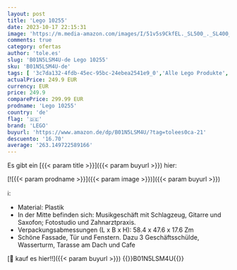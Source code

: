 ```yaml
---
layout: post
title: 'Lego 10255'
date: 2023-10-17 22:15:31
image: 'https://m.media-amazon.com/images/I/51v5s9CkfEL._SL500_._SL400_.jpg'
comments: true
category: ofertas
author: 'tole.es'
slug: 'B01N5LSM4U-de Lego 10255'
sku: 'B01N5LSM4U-de'
tags: [ '3c7da132-4fdb-45ec-95bc-24ebea2541e9_0','Alle Lego Produkte','Arborist Merchandising Root','Bauklötze & Bausteine','Bauspielzeug & Konstruktionsspielzeug','Custom Stores','LEGO','Lego Creator','Self Service','Spielzeug','lego','🇩🇪', ]
actualPrice: 249.9 EUR
currency: EUR
price: 249.9
comparePrice: 299.99 EUR
prodname: 'Lego 10255'
country: 'de'
flag: '🇩🇪'
brand: 'LEGO'
buyurl: 'https://www.amazon.de/dp/B01N5LSM4U/?tag=tolees0ca-21'
descuento: '16.70'
average: '263.149722589166'
---
```


Es gibt ein [{{< param title >}}]({{< param buyurl >}}) hier:

[![{{< param prodname >}}]({{< param image >}})]({{< param buyurl >}})

ℹ️:

- Material: Plastik
- In der Mitte befinden sich: Musikgeschäft mit Schlagzeug, Gitarre und Saxofon; Fotostudio und Zahnarztpraxis.
- Verpackungsabmessungen (L x B x H): 58.4 x 47.6 x 17.6 Zm
- Schöne Fassade, Tür und Fenstern. Dazu 3 Geschäftsschülde, Wasserturm, Tarasse am Dach und Cafe

[🛒 kauf es hier!!]({{< param buyurl >}})
{{<world>}}B01N5LSM4U{{</world>}}
